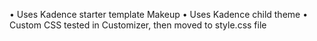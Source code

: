 • Uses Kadence starter template Makeup
• Uses Kadence child theme
• Custom CSS tested in Customizer, then moved to style.css file
